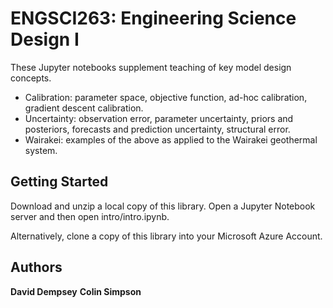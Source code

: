 # ENGSCI263: Engineering Science Design I

These Jupyter notebooks supplement teaching of key model design concepts.
- Calibration: parameter space, objective function, ad-hoc calibration, gradient descent calibration.
- Uncertainty: observation error, parameter uncertainty, priors and posteriors, forecasts and prediction uncertainty, structural error.
- Wairakei: examples of the above as applied to the Wairakei geothermal system.

## Getting Started

Download and unzip a local copy of this library. Open a Jupyter Notebook server and then open intro/intro.ipynb.

Alternatively, clone a copy of this library into your Microsoft Azure Account.

## Authors

**David Dempsey**
**Colin Simpson**
